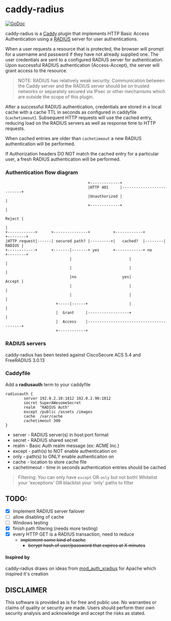# caddy-radius
[![GoDoc](https://godoc.org/github.com/jamesboswell/caddy-radius?status.svg)](https://godoc.org/github.com/jamesboswell/caddy-radius)

caddy-radius is a [Caddy](https://caddyserver.com/) plugin that implements
HTTP Basic Access Authentication using a [RADIUS](https://en.wikipedia.org/wiki/RADIUS) server for user authentications.

When a user requests a resource that is protected, the browser will prompt for a username and password if they have not already supplied one.  The user credentials are sent to a configured RADIUS server for authentication.  Upon successful RADIUS authentication (Access-Accept), the server will grant access to the resource.
> NOTE:  RADIUS has relatively weak security. Communication between the Caddy server and the RADIUS server should be on trusted networks or separately secured via IPsec or other mechanisms which are outside the scope of this plugin.

After a successful RADIUS authentication, credentials are stored in a local cache with a cache TTL in seconds as configured in caddyfile (`cachetimeout`).  Subsequent HTTP requests will use the cached entry, reducing load on the RADIUS servers as well as response time to HTTP requests.

When cached entries are older than `cachetimeout` a new RADIUS authentication will be performed.

If Authorization headers DO NOT match the cached entry for a particular user, a fresh RADIUS authentication will be performed.

### Authentication flow diagram
```
                                    +-------------+                                 
                                    |HTTP 401     |--------------------------+      
                                    |Unauthorized |                          |      
                                    +-------------+                          |      
                                                                      Reject |      
                                                                             |      
+------------+      +---------------+          +------------+        +--------+
|HTTP request|------| secured path? |---------+|   cached?  |--------| RADIUS |
+------------+      +-------|-------+ yes      +------------+ no     +--------+
                            |                         |                      |      
                            |                         |                      |      
                            |no                    yes|               Accept |      
                            |                         |                      |      
                            |                         |                      |      
                      +-----|------+                  |                      |      
                      |  Grant     |------------------+                      |      
                      |  Access    |-----------------------------------------+
                      +------------+
```

### RADIUS servers
caddy-radius has been tested against CiscoSecure ACS 5.4 and FreeRADIUS 3.0.13


### Caddyfile
Add a **radiusauth** term to your caddyfile
```
radiusauth {
        server 192.0.2.10:1812 192.0.2.90:1812
        secret SuperAWesomeSecret
        realm  "RADIUS Auth"
        except /public /assets /images
        cache  /var/cache
        cachetimeout 300
}
```
* server - RADIUS server(s) in host:port format
* secret - RADIUS shared secret
* realm  - Basic Auth realm message (ex: ACME Inc.)
* except - path(s) to NOT enable authentication on
* only   - path(s) to ONLY enable authenticaiton on
* cache  - location to store cache file
* cachetimeout - time in seconds authentication entries should be cached

> Filtering:
You can only have `except` OR `only` but not both! Whitelist your 'exceptions' OR blacklist your 'only' paths to filter

## TODO:
- [x] Implement RADIUS server failover
- [ ] allow disabling of cache
- [ ] Windows testing
- [x] finish path filtering (needs more testing)
- [x] every HTTP GET is a RADIUS transaction, need to reduce
  * ~~implement some kind of cache~~
    * ~~bcrypt hash of user/password that expires at X minutes~~

#### Inspired by
caddy-radius draws on ideas from  [mod_auth_xradius](http://www.outoforder.cc/projects/httpd/mod_auth_xradius/) for Apache which inspired it's creation


## DISCLAIMER
This software is provided as is for free and public use.  No warranties or claims of quality or security are made.  Users should perform their own security analysis and acknowledge and accept the risks as stated.
